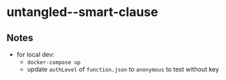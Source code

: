 # untangled--smart-clause

## Notes

- for local dev:
  - `docker-compose up`
  - update `authLevel` of `function.json` to `anonymous` to test without key
